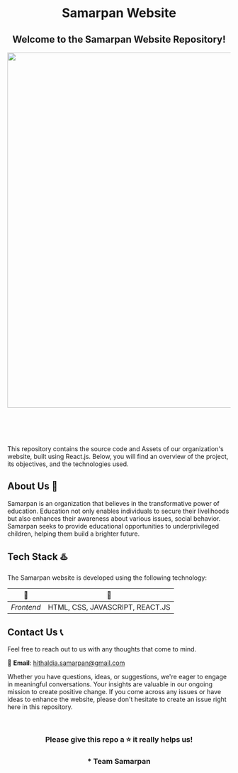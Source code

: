 <h1 align="center">
Samarpan Website
</h1>

<h2 align="center">
Welcome to the Samarpan Website Repository!
</h2>

<div align="center" style="margin-bottom: 50px;">
  <img src="https://i.postimg.cc/MK0HGXsY/imgd.jpg" width="800" />
</div>
<br><br>
This repository contains the source code and Assets of our organization's website, built using React.js. Below, you will find an overview of the project, its objectives, and the technologies used.

## About Us :star2:

Samarpan is an organization that believes in the transformative power of education. Education not only enables individuals to secure their livelihoods but also enhances their awareness about various issues, social behavior. Samarpan seeks to provide educational opportunities to underprivileged children, helping them build a brighter future.


## Tech Stack ♨️

The Samarpan website is developed using the following technology:

📑  |  🧩
------------- | -------------
_Frontend_  |  HTML, CSS, JAVASCRIPT, REACT.JS

## Contact Us 📞

Feel free to reach out to us with any thoughts that come to mind.

📧 **Email**: <a href="mailto:hithaldia.samarpan@gmail.com">hithaldia.samarpan@gmail.com</a>

Whether you have questions, ideas, or suggestions, we're eager to engage in meaningful conversations. Your insights are valuable in our ongoing mission to create positive change. If you come across any issues or have ideas to enhance the website, please don't hesitate to create an issue right here in this repository.

<br>
<h3 align="center">
  Please give this repo a ⭐ it really helps us!
</h3>
<h3 align="center">
  <strong>* Team Samarpan</strong>
</h3>

